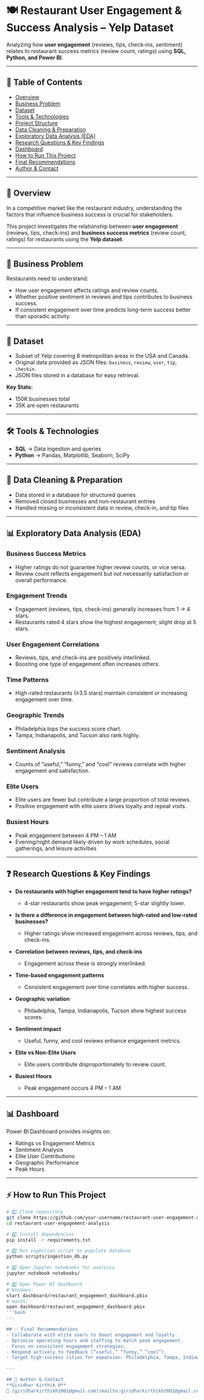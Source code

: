 # 🍽️ Restaurant User Engagement & Success Analysis – Yelp Dataset

Analyzing how **user engagement** (reviews, tips, check-ins, sentiment) relates to restaurant success metrics (review count, ratings) using **SQL, Python, and Power BI**.

---

## 📌 Table of Contents
- [Overview](#-overview)  
- [Business Problem](#-business-problem)  
- [Dataset](#-dataset)  
- [Tools & Technologies](#-tools--technologies)  
- [Project Structure](#-project-structure)  
- [Data Cleaning & Preparation](#-data-cleaning--preparation)  
- [Exploratory Data Analysis (EDA)](#-exploratory-data-analysis-eda)  
- [Research Questions & Key Findings](#-research-questions--key-findings)  
- [Dashboard](#-dashboard)  
- [How to Run This Project](#-how-to-run-this-project)  
- [Final Recommendations](#-final-recommendations)  
- [Author & Contact](#-author--contact)  

---

## 📖 Overview
In a competitive market like the restaurant industry, understanding the factors that influence business success is crucial for stakeholders.

This project investigates the relationship between **user engagement** (reviews, tips, check-ins) and **business success metrics** (review count, ratings) for restaurants using the **Yelp dataset**.

---

## 🎯 Business Problem
Restaurants need to understand:  
- How user engagement affects ratings and review counts.  
- Whether positive sentiment in reviews and tips contributes to business success.  
- If consistent engagement over time predicts long-term success better than sporadic activity.  

---

## 📂 Dataset
- Subset of Yelp covering 8 metropolitan areas in the USA and Canada.  
- Original data provided as JSON files: `business`, `review`, `user`, `tip`, `checkin`.  
- JSON files stored in a database for easy retrieval.  

**Key Stats:**  
- 150K businesses total  
- 35K are open restaurants  

---

## 🛠️ Tools & Technologies
- **SQL** → Data ingestion and queries  
- **Python** → Pandas, Matplotlib, Seaborn, SciPy  

---

## 🧹 Data Cleaning & Preparation
- Data stored in a database for structured queries  
- Removed closed businesses and non-restaurant entries  
- Handled missing or inconsistent data in review, check-in, and tip files  

---

## 📊 Exploratory Data Analysis (EDA)

### Business Success Metrics
- Higher ratings do not guarantee higher review counts, or vice versa.  
- Review count reflects engagement but not necessarily satisfaction or overall performance.  

### Engagement Trends
- Engagement (reviews, tips, check-ins) generally increases from 1 → 4 stars.  
- Restaurants rated 4 stars show the highest engagement; slight drop at 5 stars.  

### User Engagement Correlations
- Reviews, tips, and check-ins are positively interlinked.  
- Boosting one type of engagement often increases others.  

### Time Patterns
- High-rated restaurants (≥3.5 stars) maintain consistent or increasing engagement over time.  

### Geographic Trends
- Philadelphia tops the success score chart.  
- Tampa, Indianapolis, and Tucson also rank highly.  

### Sentiment Analysis
- Counts of “useful,” “funny,” and “cool” reviews correlate with higher engagement and satisfaction.  

### Elite Users
- Elite users are fewer but contribute a large proportion of total reviews.  
- Positive engagement with elite users drives loyalty and repeat visits.  

### Busiest Hours
- Peak engagement between 4 PM – 1 AM  
- Evening/night demand likely driven by work schedules, social gatherings, and leisure activities  

---

## ❓ Research Questions & Key Findings
- **Do restaurants with higher engagement tend to have higher ratings?**  
  - 4-star restaurants show peak engagement; 5-star slightly lower.  

- **Is there a difference in engagement between high-rated and low-rated businesses?**  
  - Higher ratings show increased engagement across reviews, tips, and check-ins.  

- **Correlation between reviews, tips, and check-ins**  
  - Engagement across these is strongly interlinked.  

- **Time-based engagement patterns**  
  - Consistent engagement over time correlates with higher success.  

- **Geographic variation**  
  - Philadelphia, Tampa, Indianapolis, Tucson show highest success scores.  

- **Sentiment impact**  
  - Useful, funny, and cool reviews enhance engagement metrics.  

- **Elite vs Non-Elite Users**  
  - Elite users contribute disproportionately to review count.  

- **Busiest Hours**  
  - Peak engagement occurs 4 PM – 1 AM  

---

## 📊 Dashboard
Power BI Dashboard provides insights on:  
- Ratings vs Engagement Metrics  
- Sentiment Analysis  
- Elite User Contributions  
- Geographic Performance  
- Peak Hours  

---

## ⚡ How to Run This Project
```bash
# 1️⃣ Clone repository
git clone https://github.com/your-username/restaurant-user-engagement-analysis.git
cd restaurant-user-engagement-analysis

# 2️⃣ Install dependencies
pip install -r requirements.txt

# 3️⃣ Run ingestion script to populate database
python scripts/ingestion_db.py

# 4️⃣ Open Jupyter notebooks for analysis
jupyter notebook notebooks/

# 5️⃣ Open Power BI dashboard
# Windows:
start dashboard/restaurant_engagement_dashboard.pbix
# macOS:
open dashboard/restaurant_engagement_dashboard.pbix
'''bash
---

## ✅ Final Recommendations
- Collaborate with elite users to boost engagement and loyalty.  
- Optimize operating hours and staffing to match peak engagement.  
- Focus on consistent engagement strategies.  
- Respond actively to feedback (“useful,” “funny,” “cool”).  
- Target high-success cities for expansion: Philadelphia, Tampa, Indianapolis, Tucson.  

---

## 👤 Author & Contact
**Giridhar Kirthik H**  
📧 [giridharkirthikh2001@gmail.com](mailto:giridharkirthikh2001@gmail.com)
